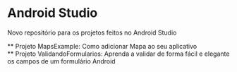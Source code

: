 # Android Studio

Novo repositório para os projetos feitos no Android Studio

** Projeto MapsExample: Como adicionar Mapa ao seu aplicativo<br/>
** Projeto ValidandoFormularios: Aprenda a validar de forma fácil e elegante os campos de um formulário Android
